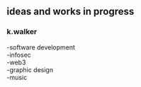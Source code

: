 ## ideas and works in progress
### k.walker

-software development  
-infosec     
-web3  
-graphic design  
-music

<!--
**deadmonk10111/deadmonk10111** is a ✨ _special_ ✨ repository because its `README.md` (this file) appears on your GitHub profile.
-->
